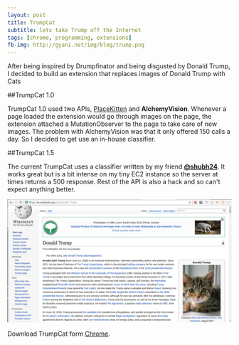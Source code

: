```yaml
---
layout: post
title: TrumpCat
subtitle: lets take Trump off the Internet
tags: [chrome, programming, extensions]
fb-img: http://gyani.net/img/blog/trump.png
---
```


After being inspired by Drumpfinator and being disgusted by Donald Trump, I decided to build an extension that replaces images of Donald Trump with Cats

##TrumpCat 1.0

TrumpCat 1.0 used two APIs, [PlaceKitten](https://placekitten.com) and **AlchemyVision**. Whenever a page loaded the extension would go through images on the page, the extension
attached a MutationObserver to the page to take care of new images. The problem with AlchemyVision was that it only offered 150 calls a day. So I decided to get use an in-house classifier.


##TrumpCat 1.5

The current TrumpCat uses a classifier written by my friend [**@shubh24**](https://shubh24.github.io). It works great but is a bit intense on my tiny EC2 instance so
the server at times returns a 500 response. Rest of the API is also a hack and so
can't expect anything better.


![TrumpCat in action](/img/trump.png)

Download TrumpCat form [Chrome](https://chrome.google.com/webstore/detail/trumpcat/hfajcdnolhbfcbcfkjkppgjlmfidpnnd).